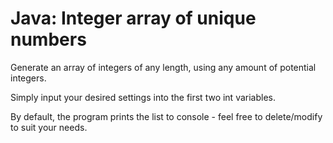 # Java: Integer array of unique numbers
Generate an array of integers of any length, using any amount of potential integers.

Simply input your desired settings into the first two int variables.

By default, the program prints the list to console - feel free to delete/modify to suit your needs.
